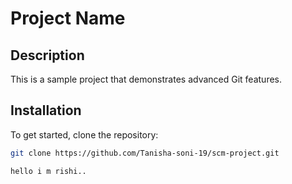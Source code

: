 # Project Name

## Description
This is a sample project that demonstrates advanced Git features.

## Installation
To get started, clone the repository:
```bash
git clone https://github.com/Tanisha-soni-19/scm-project.git

hello i m rishi..
